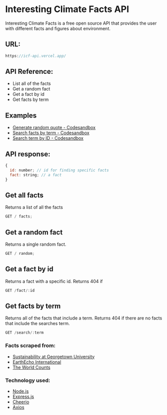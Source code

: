 # Interesting Climate Facts API

Interesting Climate Facts is a free open source API that provides the user with different facts and figures about environment.

## URL:

```js
https://icf-api.vercel.app/
```

## API Reference:

- List all of the facts
- Get a random fact
- Get a fact by id
- Get facts by term

## Examples

- [Generate random quote - Codesandbox](https://codesandbox.io/p/sandbox/generate-random-climate-fact-0n71vx?file=%2Fsrc%2FApp.vue)
- [Search facts by term - Codesandbox](https://codesandbox.io/p/sandbox/search-by-term-scqibf?file=%2FREADME.md)
- [Search term by ID - Codesandbox](https://codesandbox.io/p/sandbox/search-by-id-y0f22e?file=%2FREADME.md)

## API response:

```js
{
  id: number; // id for finding specific facts
  fact: string; // a fact
}
```

## Get all facts

Returns a list of all the facts

```js
GET / facts;
```

## Get a random fact

Returns a single random fact.

```js
GET / random;
```

## Get a fact by id

Returns a fact with a specific id. Returns 404 if

```js
GET /fact/:id
```

## Get facts by term

Returns all of the facts that include a term. Returns 404 if there are no facts that include the searches term.

```js
GET /search/:term
```

### Facts scraped from:

- [Sustainability at Georgetown University](https://sustainability.georgetown.edu/50-facts-for-50-years/)
- [EarthEcho International](https://www.earthecho.org/news/did-you-know-some-interesting-facts-about-the-environment)
- [The World Counts](https://www.theworldcounts.com/stories/facts-about-the-environment)

### Technology used:

- [Node.js](https://nodejs.org/en/)
- [Express.js](https://expressjs.com/)
- [Cheerio](https://cheerio.js.org/)
- [Axios](https://axios-http.com/docs/intro)
